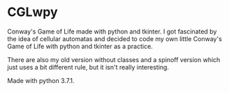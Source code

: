 # CGLwpy
Conway's Game of Life made with python and tkinter.
I got fascinated by the idea of cellular automatas and decided to code my
own little Conway's Game of Life with python and tkinter as a practice.

There are also my old version without classes and a spinoff version which
just uses a bit different rule, but it isn't really interesting.

 Made with python 3.7.1. 
